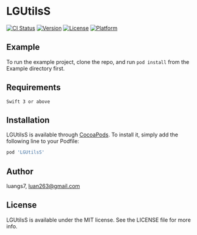 # LGUtilsS

[![CI Status](https://img.shields.io/travis/luangs7/LGUtilsS.svg?style=flat)](https://travis-ci.org/luangs7/LGUtilsS)
[![Version](https://img.shields.io/cocoapods/v/LGUtilsS.svg?style=flat)](https://cocoapods.org/pods/LGUtilsS)
[![License](https://img.shields.io/cocoapods/l/LGUtilsS.svg?style=flat)](https://cocoapods.org/pods/LGUtilsS)
[![Platform](https://img.shields.io/cocoapods/p/LGUtilsS.svg?style=flat)](https://cocoapods.org/pods/LGUtilsS)

## Example

To run the example project, clone the repo, and run `pod install` from the Example directory first.

## Requirements
`Swift 3 or above`

## Installation

LGUtilsS is available through [CocoaPods](https://cocoapods.org). To install
it, simply add the following line to your Podfile:

```ruby
pod 'LGUtilsS'
```

## Author

luangs7, luan263@gmail.com

## License

LGUtilsS is available under the MIT license. See the LICENSE file for more info.
